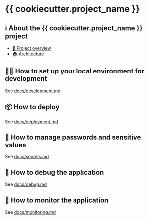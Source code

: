 # {{ cookiecutter.project_name }}

## :information_source: About the {{ cookiecutter.project_name }} project

* [:telescope: Project overview](/docs/project-overview.md)
* [:house: Architecture](/docs/architecture.md)
<!-- * [:hospital: ER Diagram](/docs/erdiagram.md) -->

## :technologist: How to set up your local environment for development

See [docs/development.md](/docs/development.md)

## :package: How to deploy

See [docs/deployment.md](/docs/deployment.md)

## :shushing_face: How to manage passwords and sensitive values

See [docs/secrets.md](/docs/secrets.md)

## :bug: How to debug the application

See [docs/debug.md](/docs/debug.md)

## :microscope: How to monitor the application

See [docs/monitoring.md](/docs/monitoring.md)
